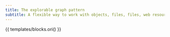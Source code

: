 ```yaml
---
title: The explorable graph pattern
subtitle: A flexible way to work with objects, files, files, web resources, and more
---
```


{{ templates/blocks.ori() }}
